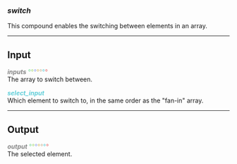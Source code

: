 ### ***switch***
This compound enables the switching between elements in an array.<br />

***
## Input
<span style="color:#888888">***inputs***</span><span style="color:#82D99F"> °</span><span style="color:#A8D977">°</span><span style="color:#90A3F4">°</span><span style="color:#D9BE6C">°</span><span style="color:#CCB699">°</span><span style="color:#62CFD9">°</span><span style="color:#E67373">°</span>
<br />The array to switch between.

<span style="color:#62CFD9">***select_input***</span>
<br />Which element to switch to, in the same order as the "fan-in" array.

***
## Output
<span style="color:#888888">***output***</span><span style="color:#82D99F"> °</span><span style="color:#A8D977">°</span><span style="color:#90A3F4">°</span><span style="color:#D9BE6C">°</span><span style="color:#CCB699">°</span><span style="color:#62CFD9">°</span><span style="color:#E67373">°</span>
<br />The selected element.





